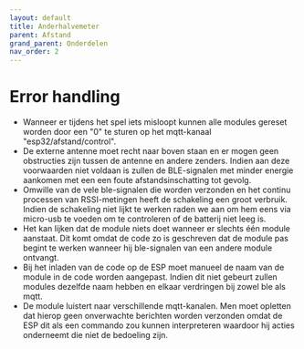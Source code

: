 ```yaml
---
layout: default
title: Anderhalvemeter
parent: Afstand
grand_parent: Onderdelen
nav_order: 2
---
```


# Error handling
* Wanneer er tijdens het spel iets misloopt kunnen alle modules gereset worden door een "0" te sturen op het mqtt-kanaal "esp32/afstand/control".
* De externe antenne moet recht naar boven staan en er mogen geen obstructies zijn tussen de antenne en andere zenders. Indien aan deze voorwaarden niet voldaan is zullen de
BLE-signalen met minder energie aankomen met een een foute afstandsinschatting tot gevolg.
* Omwille van de vele ble-signalen die worden verzonden en het continu processen van RSSI-metingen heeft de schakeling een groot verbruik. Indien de schakeling niet lijkt te 
werken raden we aan om hem eens via micro-usb te voeden om te controleren of de batterij niet leeg is.
* Het kan lijken dat de module niets doet wanneer er slechts één module aanstaat. Dit komt omdat de code zo is geschreven dat de module pas begint te werken wanneer hij 
ble-signalen van een andere module ontvangt.
* Bij het inladen van de code op de ESP moet manueel de naam van de module in de code worden aangepast. Indien dit niet gebeurt zullen modules dezelfde naam hebben en elkaar
verdringen bij zowel ble als mqtt.
* De module luistert naar verschillende mqtt-kanalen. Men moet opletten dat hierop geen onverwachte berichten worden verzonden omdat de ESP dit als een commando zou kunnen
interpreteren waardoor hij acties onderneemt die niet de bedoeling zijn.
